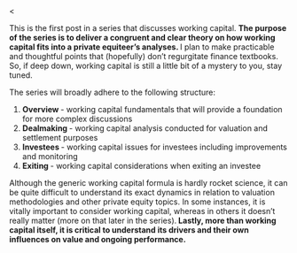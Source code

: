 <<p>This is the first post in a series that discusses working capital. <strong>The purpose of the series is to deliver a congruent and clear theory on how working capital fits into a private equiteer&#8217;s analyses. </strong>I plan to make practicable and thoughtful points that (hopefully) don&#8217;t regurgitate finance textbooks. So, if deep down, working capital is still a little bit of a mystery to you, stay tuned.</p><p>The series will broadly adhere to the following structure:</p><ol><li><strong>Overview </strong>- working capital fundamentals that will provide a foundation for more complex discussions</li><li><strong>Dealmaking </strong>- working capital analysis conducted for valuation and settlement purposes</li><li><strong>Investees </strong>- working capital issues for investees including improvements and monitoring</li><li><strong>Exiting </strong>- working capital considerations when exiting an investee</li></ol><p>Although the generic working capital formula is hardly rocket science, it can be quite difficult to understand its exact dynamics in relation to valuation methodologies and other private equity topics. In some instances, it is vitally important to consider working capital, whereas in others it doesn&#8217;t really matter (more on that later in the series).<strong> Lastly, more than working capital itself, it is critical to understand its drivers and their own influences on value and ongoing performance. </strong></p>
